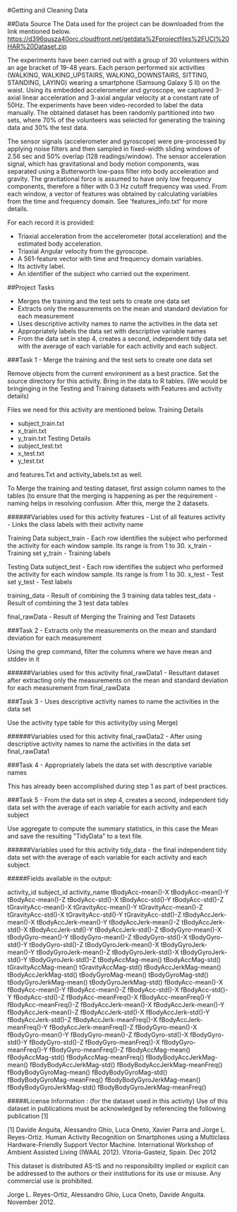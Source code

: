 #Getting and Cleaning Data

##Data Source
The Data used for the project can be downloaded from the link mentioned below.
https://d396qusza40orc.cloudfront.net/getdata%2Fprojectfiles%2FUCI%20HAR%20Dataset.zip

  The experiments have been carried out with a group of 30 volunteers within an age bracket of 19-48 years. Each person performed six activities (WALKING, WALKING_UPSTAIRS, WALKING_DOWNSTAIRS, SITTING, STANDING, LAYING) wearing a smartphone (Samsung Galaxy S II) on the waist. Using its embedded accelerometer and gyroscope, we captured 3-axial linear acceleration and 3-axial angular velocity at a constant rate of 50Hz. The experiments have been video-recorded to label the data manually. The obtained dataset has been randomly partitioned into two sets, where 70% of the volunteers was selected for generating the training data and 30% the test data. 

  The sensor signals (accelerometer and gyroscope) were pre-processed by applying noise filters and then sampled in fixed-width sliding windows of 2.56 sec and 50% overlap (128 readings/window). The sensor acceleration signal, which has gravitational and body motion components, was separated using a Butterworth low-pass filter into body acceleration and gravity. The gravitational force is assumed to have only low frequency components, therefore a filter with 0.3 Hz cutoff frequency was used. From each window, a vector of features was obtained by calculating variables from the time and frequency domain. See 'features_info.txt' for more details. 

For each record it is provided:
- Triaxial acceleration from the accelerometer (total acceleration) and the estimated body acceleration.
- Triaxial Angular velocity from the gyroscope. 
- A 561-feature vector with time and frequency domain variables. 
- Its activity label. 
- An identifier of the subject who carried out the experiment.

##Project Tasks

- Merges the training and the test sets to create one data set
- Extracts only the measurements on the mean and standard deviation for each measurement
- Uses descriptive activity names to name the activities in the data set
- Appropriately labels the data set with descriptive variable names 
- From the data set in step 4, creates a second, independent tidy data set with the average of each variable for each activity and each subject.

###Task 1 - Merge the training and the test sets to create one data set

Remove objects from the current environment as a best practice. 
Set the source directory for this activity.
Bring in the data to R tables. (We would be bringinging in the Testing and Training datasets with Features and activity details)

Files we need for this activity are mentioned below.
Training Details
 - subject_train.txt
 - x_train.txt
 - y_train.txt
Testing Details
 -	subject_test.txt
 -	x_test.txt
 -	y_test.txt

and features.Txt and activity_labels.txt as well.

To Merge the training and testing dataset, first assign column names to the tables (to ensure that the merging is happening as per the requirement - naming helps in resolving confusion. After this, merge the 2 datasets.

######Variables used for this activity
features - List of all features
activity - Links the class labels with their activity name

Training Data
subject_train - Each row identifies the subject who performed the activity for each window sample. Its range is from 1 to 30. 
x_train - Training set
y_train - Training labels

Testing Data
subject_test - Each row identifies the subject who performed the activity for each window sample. Its range is from 1 to 30. 
x_test - Test set
y_test - Test labels

training_data - Result of combining the 3 training data tables
test_data - Result of combining the 3 test data tables

final_rawData - Result of Merging the Training and Test Datasets

###Task 2 - Extracts only the measurements on the mean and standard deviation for each measurement

Using the grep command, filter the columns where we have mean and stddev in it

######Variables used for this activity
final_rawData1 - Resultant dataset after extracting only the measurements on the mean and standard deviation for each measurement from final_rawData

###Task 3 - Uses descriptive activity names to name the activities in the data set

Use the activity type table for this activity(by using Merge)

######Variables used for this activity
final_rawData2 - After using descriptive activity names to name the activities in the data set final_rawData1

###Task 4 - Appropriately labels the data set with descriptive variable names 

This has already been accomplished during step 1 as part of best practices.

###Task 5 - From the data set in step 4, creates a second, independent tidy data set with the average of each variable for each activity and each subject

Use aggregate to compute the summary statistics, in this case the Mean and save the resulting "TidyData" to a text file.

######Variables used for this activity
tidy_data - the final independent tidy data set with the average of each variable for each activity and each subject.

#####Fields available in the output:

activity_id
subject_id
activity_name
tBodyAcc-mean()-X
tBodyAcc-mean()-Y
tBodyAcc-mean()-Z
tBodyAcc-std()-X
tBodyAcc-std()-Y
tBodyAcc-std()-Z
tGravityAcc-mean()-X
tGravityAcc-mean()-Y
tGravityAcc-mean()-Z
tGravityAcc-std()-X
tGravityAcc-std()-Y
tGravityAcc-std()-Z
tBodyAccJerk-mean()-X
tBodyAccJerk-mean()-Y
tBodyAccJerk-mean()-Z
tBodyAccJerk-std()-X
tBodyAccJerk-std()-Y
tBodyAccJerk-std()-Z
tBodyGyro-mean()-X
tBodyGyro-mean()-Y
tBodyGyro-mean()-Z
tBodyGyro-std()-X
tBodyGyro-std()-Y
tBodyGyro-std()-Z
tBodyGyroJerk-mean()-X
tBodyGyroJerk-mean()-Y
tBodyGyroJerk-mean()-Z
tBodyGyroJerk-std()-X
tBodyGyroJerk-std()-Y
tBodyGyroJerk-std()-Z
tBodyAccMag-mean()
tBodyAccMag-std()
tGravityAccMag-mean()
tGravityAccMag-std()
tBodyAccJerkMag-mean()
tBodyAccJerkMag-std()
tBodyGyroMag-mean()
tBodyGyroMag-std()
tBodyGyroJerkMag-mean()
tBodyGyroJerkMag-std()
fBodyAcc-mean()-X
fBodyAcc-mean()-Y
fBodyAcc-mean()-Z
fBodyAcc-std()-X
fBodyAcc-std()-Y
fBodyAcc-std()-Z
fBodyAcc-meanFreq()-X
fBodyAcc-meanFreq()-Y
fBodyAcc-meanFreq()-Z
fBodyAccJerk-mean()-X
fBodyAccJerk-mean()-Y
fBodyAccJerk-mean()-Z
fBodyAccJerk-std()-X
fBodyAccJerk-std()-Y
fBodyAccJerk-std()-Z
fBodyAccJerk-meanFreq()-X
fBodyAccJerk-meanFreq()-Y
fBodyAccJerk-meanFreq()-Z
fBodyGyro-mean()-X
fBodyGyro-mean()-Y
fBodyGyro-mean()-Z
fBodyGyro-std()-X
fBodyGyro-std()-Y
fBodyGyro-std()-Z
fBodyGyro-meanFreq()-X
fBodyGyro-meanFreq()-Y
fBodyGyro-meanFreq()-Z
fBodyAccMag-mean()
fBodyAccMag-std()
fBodyAccMag-meanFreq()
fBodyBodyAccJerkMag-mean()
fBodyBodyAccJerkMag-std()
fBodyBodyAccJerkMag-meanFreq()
fBodyBodyGyroMag-mean()
fBodyBodyGyroMag-std()
fBodyBodyGyroMag-meanFreq()
fBodyBodyGyroJerkMag-mean()
fBodyBodyGyroJerkMag-std()
fBodyBodyGyroJerkMag-meanFreq()

#####License Information : (for the dataset used in this activity)
Use of this dataset in publications must be acknowledged by referencing the following publication [1] 

[1] Davide Anguita, Alessandro Ghio, Luca Oneto, Xavier Parra and Jorge L. Reyes-Ortiz. Human Activity Recognition on Smartphones using a Multiclass Hardware-Friendly Support Vector Machine. International Workshop of Ambient Assisted Living (IWAAL 2012). Vitoria-Gasteiz, Spain. Dec 2012

This dataset is distributed AS-IS and no responsibility implied or explicit can be addressed to the authors or their institutions for its use or misuse. Any commercial use is prohibited.

Jorge L. Reyes-Ortiz, Alessandro Ghio, Luca Oneto, Davide Anguita. November 2012.
